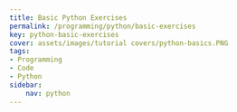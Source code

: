 ```yaml
---
title: Basic Python Exercises
permalink: /programming/python/basic-exercises
key: python-basic-exercises
cover: assets/images/tutorial covers/python-basics.PNG
tags: 
- Programming
- Code
- Python
sidebar:
    nav: python
---
```



